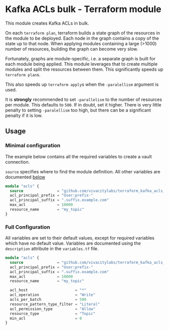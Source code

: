 # Kafka ACLs bulk - Terraform module

This module creates Kafka ACLs in bulk.

On each `terraform plan`, terraform builds a state graph of the resources in the module to be deployed.
Each node in the graph contains a copy of the state up to that node.
When applying modules containing a large (>1000) number of resources, building the graph can become very slow.

Fortunately, graphs are module-specific, i.e. a separate graph is built for each module being applied.
This module leverages that to create multiple modules and split the resources between them.
This significantly speeds up `terraform plan`s.

This also speeds up `terraform apply`s when the `-paralellism` argument is used.

It is **strongly** recommended to set `-parallelism` to the number of resources per module. This defaults to `500`.
If in doubt, set it higher.
There is very little penalty to setting `-paralellism` too high, but there can be a significant penalty if it is low.

## Usage

### Minimal configuration

The example below contains all the required variables to create a vault connection.

`source` specifies where to find the module definition. All other variables are documented [below](#full-configuration)

```terraform
module "acls" {
  source               = "github.com/vivacitylabs/terraform_kafka_acls_bulk?ref=v0.1.0"
  acl_principal_prefix = "User:prefix-"
  acl_principal_suffix = ".suffix.example.com"
  max_acl              = 10000
  resource_name        = "my_topic"
}
```

### Full Configuration

All variables are set to their default values, except for required variables which have no default value.
Variables are documented using the `description` attribute in the `variables.tf` file.

```terraform
module "acls" {
  source               = "github.com/vivacitylabs/terraform_kafka_acls_bulk?ref=v0.1.0"
  acl_principal_prefix = "User:prefix-"
  acl_principal_suffix = ".suffix.example.com"
  max_acl              = 10000
  resource_name        = "my_topic"

  acl_host                     = "*"
  acl_operation                = "Write"
  acls_per_batch               = 500
  resource_pattern_type_filter = "Literal"
  acl_permission_type          = "Allow"
  resource_type                = "Topic"
  min_acl                      = 0
}
```

[//]: # (### Advanced Configuration)
